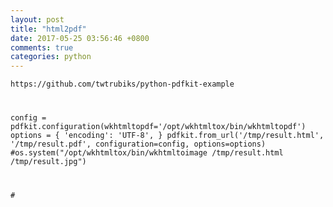 ```yaml
---
layout: post
title: "html2pdf"
date: 2017-05-25 03:56:46 +0800
comments: true
categories: python
---
```

`https://github.com/twtrubiks/python-pdfkit-example`
<code>


config = pdfkit.configuration(wkhtmltopdf='/opt/wkhtmltox/bin/wkhtmltopdf')
options = {
    'encoding': 'UTF-8',
}
pdfkit.from_url('/tmp/result.html', '/tmp/result.pdf', configuration=config, options=options)
#os.system("/opt/wkhtmltox/bin/wkhtmltoimage /tmp/result.html /tmp/result.jpg") 


#<meta http-equiv="Content-Type" content="text/html; charset=UTF-8">
</code>
